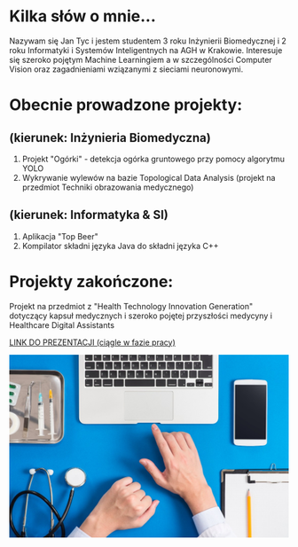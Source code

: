 # Kilka słów o mnie...

Nazywam się Jan Tyc i jestem studentem 3 roku Inżynierii Biomedycznej i 2 roku Informatyki i Systemów Inteligentnych na AGH w Krakowie.
Interesuje się szeroko pojętym Machine Learningiem a w szczególności Computer Vision oraz zagadnieniami wziązanymi z sieciami neuronowymi.

# Obecnie prowadzone projekty:
## (kierunek: Inżynieria Biomedyczna)

1. Projekt "Ogórki" - detekcja ogórka gruntowego przy pomocy algorytmu YOLO
2. Wykrywanie wylewów na bazie Topological Data Analysis (projekt na przedmiot Techniki obrazowania medycznego)

## (kierunek: Informatyka & SI)

1. Aplikacja "Top Beer"
2. Kompilator składni języka Java do składni języka C++


# Projekty zakończone:

Projekt na przedmiot z "Health Technology Innovation Generation" dotyczący kapsuł medycznych i szeroko pojętej przyszłości medycyny i Healthcare Digital Assistants 

[LINK DO PREZENTACJI (ciągle w fazie pracy)](https://docs.google.com/presentation/d/1fipnmH2sgFDSk7NSkCGgP6dxX7Y-u2-DZ63AycYRyB0/edit?usp=sharing)


![alt text](https://github.com/tycjantyc/tycjantyc.github.io/blob/main/Sharp-HealthCare-1.jpg "HDA")



